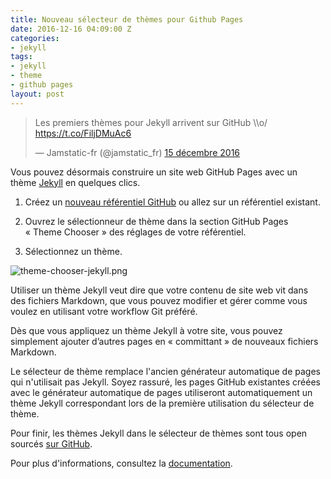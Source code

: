 ```yaml
---
title: Nouveau sélecteur de thèmes pour Github Pages
date: 2016-12-16 04:09:00 Z
categories:
- jekyll
tags:
- jekyll
- theme
- github pages
layout: post
---
```


<blockquote class="twitter-tweet" data-lang="fr"><p lang="fr" dir="ltr">Les premiers thèmes pour Jekyll arrivent sur GitHub \\o/ <a href="https://t.co/FiljDMuAc6">https://t.co/FiljDMuAc6</a></p>— Jamstatic-fr (@jamstatic_fr) <a href="https://twitter.com/jamstatic_fr/status/809514418656710658">15 décembre 2016</a></blockquote>
<script async src="//platform.twitter.com/widgets.js" charset="utf-8"></script>

Vous pouvez désormais construire un site web GitHub Pages avec un thème [Jekyll](https://jekyllrb.com) en quelques clics.

1. Créez un [nouveau référentiel GitHub](https://github.com/new) ou allez sur un référentiel existant.

2. Ouvrez le sélectionneur de thème dans la section GitHub Pages « Theme Chooser »  des réglages de votre référentiel.

3. Sélectionnez un thème.

![theme-chooser-jekyll.png](/uploads/theme-chooser-jekyll.png)

Utiliser un thème Jekyll veut dire que votre contenu de site web vit dans des fichiers Markdown, que vous pouvez modifier et gérer comme vous voulez en utilisant votre workflow Git préféré.

Dès que vous appliquez un thème Jekyll à votre site, vous pouvez simplement ajouter d’autres pages en « committant » de nouveaux fichiers Markdown.

Le sélecteur de thème remplace l'ancien générateur automatique de pages qui n'utilisait pas Jekyll. Soyez rassuré, les pages GitHub existantes créées avec le générateur automatique de pages utiliseront automatiquement un thème Jekyll correspondant lors de la première utilisation du sélecteur de thème.

Pour finir, les thèmes Jekyll dans le sélecteur de thèmes sont tous open sourcés [sur GitHub](https://github.com/pages-themes).

Pour plus d'informations, consultez la [documentation](https://help.github.com/articles/creating-a-github-pages-site-with-the-jekyll-theme-chooser/).